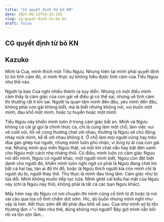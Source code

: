 ```yaml
---
title: "CG quyết định từ bỏ KN"
date: 2025-06-12T14:15:19Z
slug: cg-quyet-dinh-tu-bo-kn
draft: false
---
```


## CG quyết định từ bỏ KN

## Kazuko

Mình là Cua, mình thích một Tiểu Ngưu. Nhưng hiện tại mình phải quyết định từ bỏ tình cảm đó, vì mình thực sự không hiểu được tình cảm của Tiểu Ngưu như thế nào.
 
Người ta bảo Cua nghĩ nhiều thành ra suy diễn. Nhưng có một điều mình cảm thấy là cảm giác của con gái về điều gì có thể sai, nhưng về tình cảm thì thường rất ít khi sai. Người ta quan tâm mình đến đâu, yêu mình đến đâu, không phải con gái không biết, mà là biết nhưng không nói, vui buồn một mình, đau khổ một mình, hoặc tự huyễn hoặc một mình.
 
Tiểu Ngưu này khiến mình luôn ở trong cảm giác bất an. Mình và Ngưu không có cái gì gọi là chính thức cả, chỉ là cùng làm một chỗ, làm việc vui vẻ cười nói, tối về cũng thường chat với nhau, thường là Ngưu sẽ chủ động nháy nick mình, kể lể với nhau không ít. Ở chỗ làm mọi người cũng hay trêu đùa gán ghép hai người, nhưng mình luôn phủ nhận, vì lòng tự ái của con gái mà. Nhưng mình quý mến Ngưu thật, và mỗi khi chat vẫn hay bật đèn xanh cho Ngưu một cách nhẹ nhàng thôi. Có điều, mình luôn có cảm giác Ngưu nói dối mình, Ngưu có người khác, một người mình biết, Ngưu còn đặt biệt danh cho người đó, khiến mình luôn nghi ngờ có phải là Ngưu đang chơi trò bắt cá hai tay, tán ai đổ thì đổ, hoặc là Ngưu thích người kia còn mình chỉ là người dự bị, người thay thế. Thú thực là mình đau lòng lắm. Cảm giác như bị lừa dối. Mình không muốn tiếp tục nữa. Mình ghét cái kiểu hai mặt của Ngưu này (chỉ là Ngưu này thôi, không phải là tất cả các bạn Ngưu khác).
 
Mấy hôm nay dù Ngưu có nói chuyện thì mình cũng cố tình lơ đi hoặc là nói vài câu qua loa cố tình chấm dứt sớm. Hic, dù buồn nhưng mình nghĩ như vậy là hơn. Kết thúc sớm để đỡ phải đau khổ về sau. Cua như mình sợ bị tổn thương lắm >"< Nên như thế, đúng không mọi người? Bây giờ mình vẫn bối rối và lộn xộn lắm...